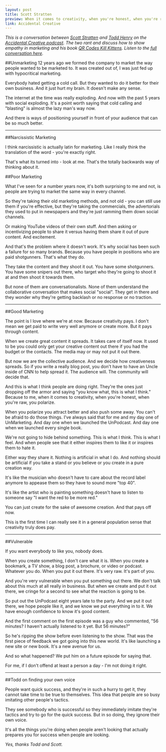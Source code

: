 ```yaml
---
layout: post
title: Scott Stratten
preview: When it comes to creativity, when you're honest, when you're raw, you polarize.
link: Accidental Creative   
---
```


*This is a conversation between [Scott Stratten](https://twitter.com/unmarketing) and [Todd Henry](http://www.toddhenry.com/) on the [Accidental Creative podcast](http://www.accidentalcreative.com/). The two rant and discuss how to show empathy in marketing and his book [QR Codes Kill Kittens](http://www.unmarketing.com/about/unbooktour-dates/). Listen to the [full conversation here](http://www.accidentalcreative.com/podcasts/ac/ac-podcast-scott-stratten-on-unmarketing/).* 

##Unmarketing 
12 years ago we formed the company to market the way people wanted to be marketed to. It was created out of, I was just fed up with hypocritical marketing. 

Everybody hated getting a cold call. But they wanted to do it better for their own business. And it just hurt my brain. It doesn't make any sense. 

The internet at the time was really exploding. And now with the past 5 years with social exploding. It's a point worth saying that cold calling and "blasting" is almost the lazy man's way now. 

And there is ways of positioning yourself in front of your audience that can be so much better. 

* * * 

##Narcissistic Marketing 

I think narcissistic is actually latin for marketing. Like I really think the translation of the word  - you're exactly right. 

That's what its turned into - look at me. That's the totally backwards way of thinking about it.  

##Poor Marketing 

What I've seen for a number years now, it's both surprising to me and not, is people are trying to market the same way in every channel. 

So they're taking their old marketing methods, and not old - you can still use them if you're effective, but they're taking the commercials, the advertorials they used to put in newspapers and they're just ramming them down social channels. 

Or making YouTube videos of their own stuff. And then asking or incentivizing people to share it versus having them share it out of pure content. And excitement. 

And that's the problem where it doesn't work. It's why social has been such a failure for so many brands. Because you have people in positions who are paid shotgunners. That's what they do. 

They take the content and they shoot it out. You have some shotgunners. You have some snipers out there, who target who they're going to shoot it at and then shoot it towards them. 

But none of them are conversationalists. None of them understand the collaborative conversation that makes social "social". They get in there and they wonder why they're getting backlash or no response or no traction. 

* * * 
##Good Marketing 

The point is I love where we're at now. Because creativity pays. I don't mean we get paid to write very well anymore or create more. But it pays through content. 

When we create great content it spreads. It takes care of itself now. It used to be you could only get your creative content out there if you had the budget or the contacts. The media may or may not put it out there. 

But now we are the collective audience. And we decide how creativeness spreads. So if you write a really blog post, you don't have to have an Uncle inside of CNN to help spread it. The audience will. The community will decide that. 

And this is what I think people are doing right. They're the ones just dropping off the armor and saying "you know what, this is what I think." Because to me, when it comes to creativity, when you're honest, when you're raw, you polarize. 

When you polarize you attract better and also push some away. You can't be afraid to do those things. I've always said that for me and my day one of UnMarketing. And day one when we launched the UnPodcast. And day one when we launched every single book. 

We're not going to hide behind something. This is what I think. This is what I feel. And when people see that it either inspires them to like it or inspires them to hate it. 

Either way they share it. Nothing is artificial in what I do. And nothing should be artificial if you take a stand or you believe or you create in a pure creation way. 

It's like the musician who doesn't have to care about the record label anymore to appease them so they have to sound more "top 40". 

It's like the artist who is painting something doesn't have to listen to someone say "I want the red to be more red." 

You can just create for the sake of awesome creation. And that pays off now. 

This is the first time I can really see it in a general population sense that creativity truly does pay. 

* * * 

##Vulnerable 

If you want everybody to like you, nobody does. 

When you create something, I don't care what it is. When you create a bookmark, a TV show, a blog post, a brochure, or video or podcast. Whatever you do. When you put it out there. It's very raw. It's part of you. 

And you're very vulnerable when you put something out there. We don't talk about this much at all really in business. But when we create and put it out there, we cringe for a second to see what the reaction is going to be. 

So put out the UnPodcast eight years late to the party. And we put it out there, we hope people like it, and we know we put everything in to it. We have enough confidence to know it's good content. 

And the first comment on the first episode was a guy who commented, "56 minutes? I haven't actually listened to it yet. But 56 minutes?" 

So he's ripping the show before even listening to the show. That was the first piece of feedback we got going into this new world. It's like launching a new site or new book. It's a new avenue for us. 

And so what happened? We put him on a future episode for saying that. 

For me, if I don't offend at least a person a day - I'm not doing it right. 

* * * 

##Todd on finding your own voice 

People want quick success, and they're in such a hurry to get it, they cannot take time to be true to themselves. This idea that people are so busy imitating other people's tactics. 

They see somebody who is successful so they immediately imitate they're tactics and try to go for the quick success. But in so doing, they ignore their own voice. 

It's all the things you're doing when people aren't looking that actually prepares you for success when people are looking. 

*Yes, thanks Todd and Scott.*

